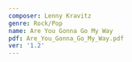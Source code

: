 ```yaml
---
composer: Lenny Kravitz
genre: Rock/Pop
name: Are You Gonna Go My Way
pdf: Are_You_Gonna_Go_My_Way.pdf
ver: '1.2'
---
```

